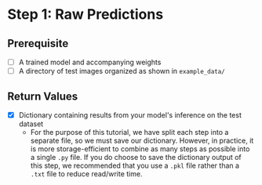 # Step 1: Raw Predictions

## Prerequisite
- [ ] A trained model and accompanying weights
- [ ] A directory of test images organized as shown in ```example_data/```
## Return Values
- [x] Dictionary containing results from your model's inference on the test dataset
    - For the purpose of this tutorial, we have split each step into a separate file, so we must save our dictionary. However, in practice, it is more storage-efficient to combine as many steps as possible into a single ```.py``` file. If you do choose to save the dictionary output of this step, we recommended that you use a ```.pkl``` file rather than a ```.txt``` file to reduce read/write time.
